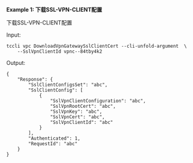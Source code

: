 **Example 1: 下载SSL-VPN-CLIENT配置**

下载SSL-VPN-CLIENT配置

Input: 

```
tccli vpc DownloadVpnGatewaySslClientCert --cli-unfold-argument  \
    --SslVpnClientId vpnc--84tby4k2
```

Output: 
```
{
    "Response": {
        "SslClientConfigsSet": "abc",
        "SslClientConfig": [
            {
                "SslVpnClientConfiguration": "abc",
                "SslVpnRootCert": "abc",
                "SslVpnKey": "abc",
                "SslVpnCert": "abc",
                "SslVpnClientId": "abc"
            }
        ],
        "Authenticated": 1,
        "RequestId": "abc"
    }
}
```

